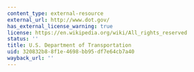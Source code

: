 ```yaml
---
content_type: external-resource
external_url: http://www.dot.gov/
has_external_license_warning: true
license: https://en.wikipedia.org/wiki/All_rights_reserved
status: ''
title: U.S. Department of Transportation
uid: 320832b8-8f1e-4698-bb95-df7e64cb7a40
wayback_url: ''
---
```

